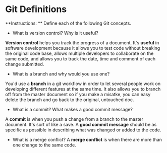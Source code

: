 # Git Definitions

**Instructions: ** Define each of the following Git concepts.

* What is version control?  Why is it useful?

__Version control__ helps you track the progress of a document. It's __useful__ in software development because it allows you to test code without breaking the original code base, allows multiple developers to collaborate on the same code, and allows you to track the date, time and comment of each change submitted.

* What is a branch and why would you use one?

You'd use a __branch__ in a git workflow in order to let several people work on developing different features at the same time. It also allows you to branch off from the master document so if you make a misatke, you can easy delete the branch and go back to the original, untouched doc.

* What is a commit? What makes a good commit message? 

A __commit__ is when you push a change from a branch to the master document. It's sort of like a save. A __good commit message__ should be as specific as possible in describing what was changed or added to the code. 

* What is a merge conflict? 
A __merge conflict__ is when there are more than one change to the same code.
